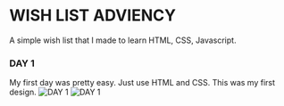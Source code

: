 # WISH LIST ADVIENCY

A simple wish list that I made to learn HTML, CSS, Javascript.

### DAY 1
My first day was pretty easy. Just use HTML and CSS. This was my first design.
![DAY 1](https://user-images.githubusercontent.com/51999890/210292443-d2c50350-c163-4799-9433-1fa80b1d4875.gif)
![DAY 1](https://github.com/StivenShiquito/Wish-List-Adviency/blob/e615cccd3df1bb5bc5ef9e140acc1226354c1240/Dia%201/DAY%201.gif)
